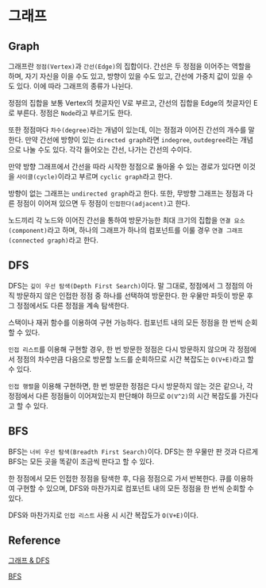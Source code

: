 # 그래프

## Graph

그래프란 `정점(Vertex)`과 `간선(Edge)`의 집합이다.
간선은 두 정점을 이어주는 역할을 하며, 자기 자신을 이을 수도 있고, 방향이 있을 수도 있고, 간선에 가중치 값이 있을 수도 있다.  이에 따라 그래프의 종류가 나뉜다.

정점의 집합을 보통 Vertex의 첫글자인 V로 부르고, 간선의 집합을 Edge의 첫글자인 E로 부른다. 정점은 `Node`라고 부르기도 한다.

또한 정점마다 `차수(degree)`라는 개념이 있는데, 이는 정점과 이어진 간선의 개수를 말한다. 만약 간선에 방향이 있는 `directed graph`라면 `indegree`, `outdegree`라는 개념으로 나눌 수도 있다. 각각 들어오는 간선, 나가는 간선의 수이다.

만약 방향 그래프에서 간선을 따라 시작한 정점으로 돌아올 수 있는 경로가 있다면 이것을 `사이클(cycle)`이라고 부르며 `cyclic graph`라고 한다.

방향이 없는 그래프는 `undirected graph`라고 한다. 또한, 무방향 그래프는 정점과 다른 정점이 이어져 있으면 두 정점이 `인접한다(adjacent)`고 한다.

노드끼리 각 노드와 이어진 간선을 통하여 방문가능한 최대 크기의 집합을 `연결 요소(component)`라고 하며, 하나의 그래프가 하나의 컴포넌트를 이룰 경우 `연결 그래프(connected graph)`라고 한다.

## DFS

DFS는 `깊이 우선 탐색(Depth First Search)`이다. 말 그대로, 정점에서 그 정점의 아직 방문하지 않은 인접한 정점 중 하나를 선택하여 방문한다. 한 우물만 파듯이 방문 후 그 정점에서도 다른 정점을 계속 탐색한다.

스택이나 재귀 함수를 이용하여 구현 가능하다. 컴포넌트 내의 모든 정점을 한 번씩 순회할 수 있다.

`인접 리스트`를 이용해 구현할 경우, 한 번 방문한 정점은 다시 방문하지 않으며 각 정점에서 정점의 차수만큼 다음으로 방문할 노드를 순회하므로 시간 복잡도는 `O(V+E)`라고 할 수 있다.

`인접 행렬`을 이용해 구현하면, 한 번 방문한 정점은 다시 방문하지 않는 것은 같으나, 각 정점에서 다른 정점들이 이어져있는지 판단해야 하므로 `O(V^2)`의 시간 복잡도를 가진다고 할 수 있다.

## BFS

BFS는 `너비 우선 탐색(Breadth First Search)`이다. DFS는 한 우물만 판 것과 다르게 BFS는 모든 곳을 똑같이 조금씩 판다고 할 수 있다.

한 정점에서 모든 인접한 정점을 탐색한 후, 다음 정점으로 가서 반복한다. 큐를 이용하여 구현할 수 있으며, DFS와 마찬가지로 컴포넌트 내의 모든 정점을 한 번씩 순회할 수 있다.

DFS와 마찬가지로 `인접 리스트` 사용 시 시간 복잡도가 `O(V+E)`이다.

## Reference

[그래프 & DFS](https://blog.naver.com/kks227/s220785731077)

[BFS](https://blog.naver.com/kks227/220785747864)

